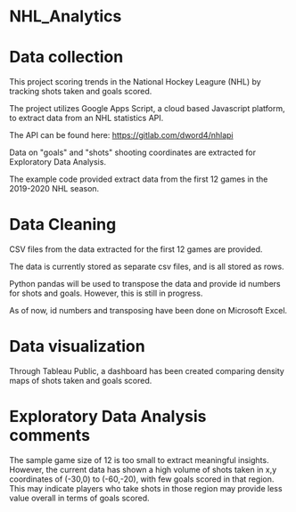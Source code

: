 # NHL_Analytics

# Data collection

This project scoring trends in the National Hockey Leagure (NHL) by tracking shots taken and goals scored.

The project utilizes Google Apps Script, a cloud based Javascript platform, to extract data from an NHL statistics API.

The API can be found here: https://gitlab.com/dword4/nhlapi

Data on "goals" and "shots" shooting coordinates are extracted for Exploratory Data Analysis.

The example code provided extract data from the first 12 games in the 2019-2020 NHL season. 

# Data Cleaning
CSV files from the data extracted for the first 12 games are provided.

The data is currently stored as separate csv files, and is all stored as rows.

Python pandas will be used to transpose the data and provide id numbers for shots and goals. However, this is still in progress.

As of now, id numbers and transposing have been done on Microsoft Excel.

# Data visualization
Through Tableau Public, a dashboard has been created comparing density maps of shots taken and goals scored.

# Exploratory Data Analysis comments
The sample game size of 12 is too small to extract meaningful insights. However, the current data has shown a high volume of shots taken in x,y coordinates of (-30,0) to (-60,-20), with few goals scored in that region. This may indicate players who take shots in those region may provide less value overall in terms of goals scored. 




